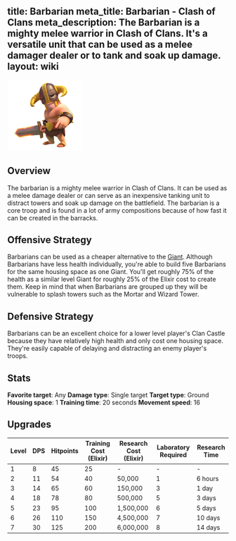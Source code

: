 title: Barbarian
meta_title: Barbarian - Clash of Clans
meta_description: The Barbarian is a mighty melee warrior in Clash of Clans. It's a versatile unit that can be used as a melee damager dealer or to tank and soak up damage.
layout: wiki
---
<img src="/images/clash-of-clans/barbarian/barbarian.png" alt="barbarian" width="170" height="162" class="aligncenter">

## Overview

The barbarian is a mighty melee warrior in Clash of Clans. It can be used as a melee damage dealer or can serve as an inexpensive tanking unit to distract towers and soak up damage on the battlefield. The barbarian is a core troop and is found in a lot of army compositions because of how fast it can be created in the barracks.

## Offensive Strategy

Barbarians can be used as a cheaper alternative to the [Giant](/clash-of-clans/giant/). Although Barbarians have less health individually, you're able to build five Barbarians for the same housing space as one Giant. You'll get roughly 75% of the health as a similar level Giant for roughly 25% of the Elixir cost to create them. Keep in mind that when Barbarians are grouped up they will be vulnerable to splash towers such as the Mortar and Wizard Tower.

## Defensive Strategy

Barbarians can be an excellent choice for a lower level player's Clan Castle because they have relatively high health and only cost one housing space. They're easily capable of delaying and distracting an enemy player's troops. 

## Stats

**Favorite target**: Any
**Damage type**: Single target
**Target type**: Ground
**Housing space**: 1
**Training time**: 20 seconds
**Movement speed**: 16

## Upgrades

| Level | DPS | Hitpoints | Training Cost (Elixir) | Research Cost (Elixir) | Laboratory Required | Research Time |
|-------|-----|-----------|------------------------|------------------------|---------------------|---------------|
| 1     | 8   | 45        | 25                     | -                      | -                   | -             |
| 2     | 11  | 54        | 40                     | 50,000                 | 1                   | 6 hours       |
| 3     | 14  | 65        | 60                     | 150,000                | 3                   | 1 day         |
| 4     | 18  | 78        | 80                     | 500,000                | 5                   | 3 days        |
| 5     | 23  | 95        | 100                    | 1,500,000              | 6                   | 5 days        |
| 6     | 26  | 110       | 150                    | 4,500,000              | 7                   | 10 days       |
| 7     | 30  | 125       | 200                    | 6,000,000              | 8                   | 14 days       |
